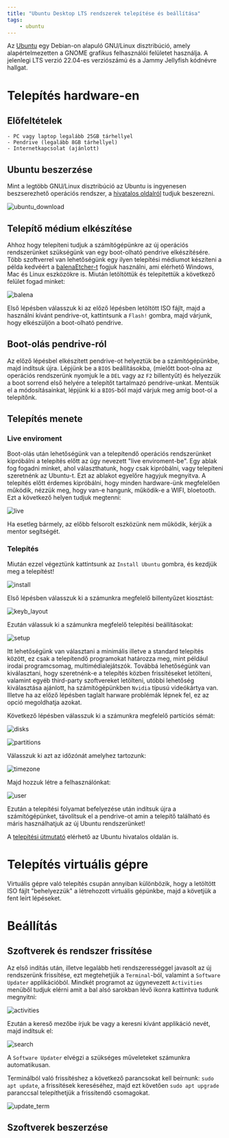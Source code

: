 ```yaml
---
title: "Ubuntu Desktop LTS rendszerek telepítése és beállítása"
tags:
    - ubuntu
---
```


Az [Ubuntu](https://ubuntu.com/) egy Debian-on alapuló GNU/Linux disztribúció, amely alapértelmezetten a GNOME grafikus felhasználói felületet használja. A jelenlegi LTS verzió 22.04-es verziószámú és a Jammy Jellyfish kódnévre hallgat.

# Telepítés hardware-en

## Előfeltételek
    - PC vagy laptop legalább 25GB tárhellyel
    - Pendrive (legalább 8GB tárhellyel)
    - Internetkapcsolat (ajánlott)

## Ubuntu beszerzése

Mint a legtöbb GNU/Linux disztribúció az Ubuntu is ingyenesen beszserezhető operációs rendszer, a [hivatalos oldalról](https://ubuntu.com/) tudjuk beszerezni.

![ubuntu_download](./screenshots/ubuntu_download.png)

## Telepítő médium elkészítése

Ahhoz hogy telepíteni tudjuk a számítógépünkre az új operációs rendszerünket szükségünk van egy boot-olható pendrive elkészítésére. Több szoftverrel van lehetőségünk egy ilyen telepítési médiumot készíteni a példa kedvéért a [balenaEtcher-t](https://www.balena.io/etcher) fogjuk használni, ami elérhető Windows, Mac és Linux eszközökre is. Miután letöltöttük és telepítettük a következő felület fogad minket:

![balena](screenshots/balena.png)

Első lépésben válasszuk ki az előző lépésben letöltött ISO fájlt, majd a használni kívánt pendrive-ot, kattintsunk a `Flash!` gombra, majd várjunk, hogy elkészüljön a boot-olható pendrive.

## Boot-olás pendrive-ról

Az előző lépésbel elkészített pendrive-ot helyeztük be a számítógépünkbe, majd indítsuk újra. Lépjünk be a `BIOS` beállításokba, (mielőtt boot-olna az operációs rendszerünk nyomjuk le a `DEL` vagy az `F2` billentyűt) és helyezzük a boot sorrend első helyére a telepítőt tartalmazó pendrive-unkat. Mentsük el a módosításainkat, lépjünk ki a `BIOS`-ból majd várjuk meg amíg boot-ol a telepítőnk.

## Telepítés menete

### Live enviroment

Boot-olás után lehetőségünk van a telepítendő operációs rendszerünket kipróbálni a telepítés előtt az úgy nevezett "live enviroment-be". Egy ablak fog fogadni minket, ahol választhatunk, hogy csak kipróbálni, vagy telepíteni szeretnénk az Ubuntu-t. Ezt az ablakot egyelőre hagyjuk megnyitva. A telepítés előtt érdemes kipróbálni, hogy minden hardware-ünk megfelelően működik, nézzük meg, hogy van-e hangunk, működik-e a WIFI, bloetooth. Ezt a következő helyen tudjuk megtenni:

![live](./screenshots/live.png)

Ha esetleg bármely, az előbb felsorolt eszközünk nem működik, kérjük a mentor segítségét.

### Telepítés

Miután ezzel végeztünk kattintsunk az `Install Ubuntu` gombra, és kezdjük meg a telepítést!

![install](./screenshots/install.png)

Első lépésben válasszuk ki a számunkra megfelelő billentyűzet kiosztást:

![keyb_layout](./screenshots/keyb_layout.png)

Ezután válassuk ki a számunkra megfelelő telepítési beállításokat:

![setup](./screenshots/setup.png)

Itt lehetőségünk van választani a minimális illetve a standard  telepítés között, ez csak a telepítendő programokat határozza meg, mint például irodai programcsomag, multimédialejátszók. Továbbá lehetőségünk van kiválasztani, hogy szeretnénk-e a telepítés közben frissítéseket letölteni, valamint egyéb third-party szoftvereket letölteni, utóbbi lehetőség kiválasztása ajánlott, ha számítógépünkben `Nvidia` típusú videókártya van. Illetve ha az előző lépésben taglalt harware problémák lépnek fel, ez az opció megoldhatja azokat.

Következő lépésben válasszuk ki a számunkra megfelelő partíciós sémát:

![disks](./screenshots/disks.png)

![partitions](./screenshots/partitions.png)

Válasszuk ki azt az időzónát amelyhez tartozunk: 

![timezone](./screenshots/timezone.png)

Majd hozzuk létre a felhasználónkat:

![user](./screenshots/user.png)

Ezután a telepítési folyamat befelyezése után indítsuk újra a számítógépünket, távolítsuk el a pendrive-ot amin a telepítő található és máris használhatjuk az új Ubuntu rendszerünket!

A [telepítési útmutató](https://ubuntu.com/tutorials/install-ubuntu-desktop#1-overview) elérhető az Ubuntu hivatalos oldalán is.

# Telepítés virtuális gépre

Virtuális gépre való telepítés csupán annyiban különbözik, hogy a letöltött ISO fájlt "behelyezzük" a létrehozott virtuális gépünkbe, majd a követjük a fent leírt lépéseket.

# Beállítás

## Szoftverek és rendszer frissítése

Az első indítás után, illetve legalább heti rendszerességgel javasolt az új rendszerünk frissítése, ezt megtehetjük a `Terminal`-ból, valamint a `Software Updater` applikációból.
Mindkét programot az úgynevezett `Activities` menüből tudjuk elérni amit a bal alsó sarokban lévő ikonra kattintva tudunk megnyitni:

![activities](./screenshots/activities.png)

Ezután a kereső mezőbe írjuk be vagy a keresni kívánt applikáció nevét, majd indítsuk el:

![search](./screenshots/search.png)

A `Software Updater` elvégzi a szükséges műveleteket számunkra automatikusan.

Terminálból való frissítéshez a következő parancsokat kell beírnunk: `sudo apt update`, a frissítések kereséséhez, majd ezt követően `sudo apt upgrade` paranccsal telepíthetjük a frissítendő csomagokat.

![update_term](./screenshots/update_term.png)

## Szoftverek beszerzése